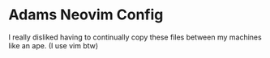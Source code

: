 # Adams Neovim Config

I really disliked having to continually copy these files between my machines like an ape.
(I use vim btw)
